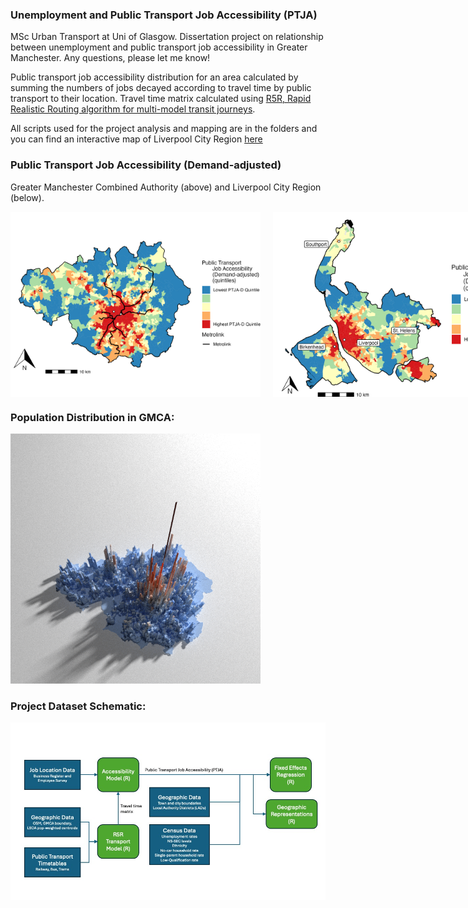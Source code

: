### Unemployment and Public Transport Job Accessibility (PTJA)
MSc Urban Transport at Uni of Glasgow. Dissertation project on relationship between unemployment and public transport job accessibility in Greater Manchester. Any questions, please let me know!

Public transport job accessibility distribution for an area calculated by summing the numbers of jobs decayed according to travel time by public transport to their location. Travel time matrix calculated using [R5R, Rapid Realistic Routing algorithm for multi-model transit journeys](https://github.com/ipeaGIT/r5r).

All scripts used for the project analysis and mapping are in the folders and you can find an interactive map of Liverpool City Region [here](https://github.com/SamAllwood/Unemployment_Public_Transport_Access/raw/refs/heads/main/Liverpool_City_Region/Interactive_Map_LCR.html)

### Public Transport Job Accessibility (Demand-adjusted)
Greater Manchester Combined Authority (above) and Liverpool City Region (below).
<div style="display: flex; flex-direction: row; gap: 20px;">
  <img src="Greater_Manchester_Combined_Authority/Images/PTJA_D.jpeg" width="400">
  <img src="Liverpool_City_Region/Images/PTJA_D.jpeg" alt="PTJDA-D" width="400">
</div>

### Population Distribution in GMCA:
<img src="Greater_Manchester_Combined_Authority/Images/Manch_Pop.png" alt="Pop_dens" width="400">

### Project Dataset Schematic:
<img src="Greater_Manchester_Combined_Authority/Images/Dataset_diagram.jpg" alt="Datasets" width="800">
